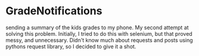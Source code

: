 # GradeNotifications
sending a summary of the kids grades to my phone.
My second attempt at solving this problem.
Initially, I tried to do this with selenium, but that proved messy, and unnecessary.
Didn't know much about requests and posts using pythons request library, so I decided to give it a shot.
